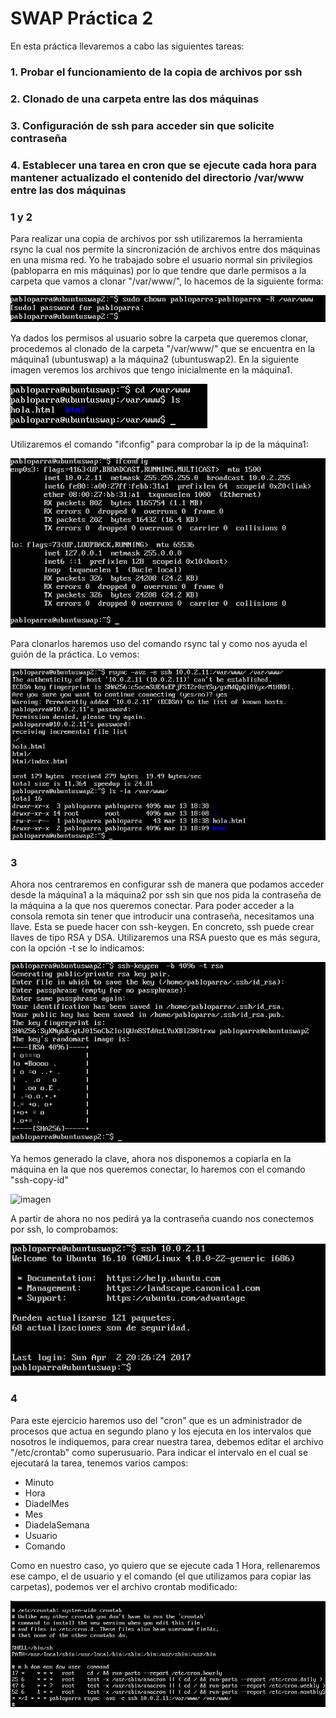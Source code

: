 # SWAP Práctica 2
En esta práctica llevaremos a cabo las siguientes tareas:

### 1. Probar el funcionamiento de la copia de archivos por ssh
### 2. Clonado de una carpeta entre las dos máquinas
### 3. Configuración de ssh para acceder sin que solicite contraseña
### 4. Establecer una tarea en cron que se ejecute cada hora para mantener actualizado el contenido del directorio /var/www entre las dos máquinas

### 1 y 2

Para realizar una copia de archivos por ssh utilizaremos la herramienta rsync la cual nos permite la sincronización
de archivos entre dos máquinas en una misma red. Yo he trabajado sobre el usuario normal sin privilegios 
(pabloparra en mis máquinas) por lo que tendre que darle permisos a la carpeta que vamos a clonar "/var/www/", lo
hacemos de la siguiente forma:

![imagen](./permisos_carpeta.png)

Ya dados los permisos al usuario sobre la carpeta que queremos clonar, procedemos al clonado de la carpeta 
"/var/www/" que se encuentra en la máquina1 (ubuntuswap) a la máquina2 (ubuntuswap2).
En la siguiente imagen veremos los archivos que tengo inicialmente en la máquina1.

![imagen](./carpeta_a_clonar_m1.png)
 
Utilizaremos el comando "ifconfig" para comprobar la ip de la máquina1:

![imagen](./ifconfig.png)

Para clonarlos haremos uso del comando rsync tal y como nos ayuda el guión de la práctica. Lo vemos:

![imagen](./clonacion_carpeta.png)

### 3

Ahora nos centraremos en configurar ssh de manera que podamos acceder desde la máquina1 a la máquina2 por ssh sin
que nos pida la contraseña de la máquina a la que nos queremos conectar.
Para poder acceder a la consola remota sin tener que introducir una contraseña, necesitamos una llave. Esta se
puede hacer con ssh-keygen. En concreto, ssh puede crear llaves de tipo RSA y DSA. Utilizaremos una RSA puesto que 
es más segura, con la opción -t se lo indicamos:

![imagen](./generar_claves.png)

Ya hemos generado la clave, ahora nos disponemos a copiarla en la máquina en la que nos queremos conectar, lo
haremos con el comando "ssh-copy-id"

![imagen](./copia_de_constrase%C3%B1as.png)

A partir de ahora no nos pedirá ya la contraseña cuando nos conectemos por ssh, lo comprobamos:

![imagen](./conexion_ssh.png)

### 4 

Para este ejercicio haremos uso del "cron" que es un administrador de procesos que actua en segundo plano y los 
ejecuta en los intervalos que nosotros le indiquemos, para crear nuestra tarea, debemos editar el archivo
"/etc/crontab" como superusuario. Para indicar el intervalo en el cual se ejecutará la tarea, tenemos varios 
campos:

* Minuto
* Hora
* DiadelMes
* Mes
* DiadelaSemana
* Usuario
* Comando

Como en nuestro caso, yo quiero que se ejecute cada 1 Hora, rellenaremos ese campo, el de usuario y el comando (el
que utilizamos para copiar las carpetas), podemos ver el archivo crontab modificado:

![imagen](./archivo_crontab.png)



